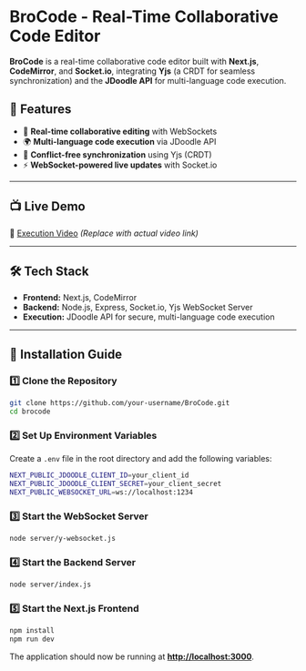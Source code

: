 # BroCode - Real-Time Collaborative Code Editor

**BroCode** is a real-time collaborative code editor built with **Next.js**, **CodeMirror**, and **Socket.io**, integrating **Yjs** (a CRDT for seamless synchronization) and the **JDoodle API** for multi-language code execution.

## 🚀 Features
- 📝 **Real-time collaborative editing** with WebSockets
- 🌍 **Multi-language code execution** via JDoodle API
- 🔄 **Conflict-free synchronization** using Yjs (CRDT)
- ⚡ **WebSocket-powered live updates** with Socket.io

---

## 📺 Live Demo
🔗 [Execution Video](#) *(Replace with actual video link)*

---

## 🛠 Tech Stack
- **Frontend:** Next.js, CodeMirror
- **Backend:** Node.js, Express, Socket.io, Yjs WebSocket Server
- **Execution:** JDoodle API for secure, multi-language code execution

---

## 🔧 Installation Guide

### 1️⃣ Clone the Repository
```sh
git clone https://github.com/your-username/BroCode.git
cd brocode
```
### 2️⃣ Set Up Environment Variables
Create a `.env` file in the root directory and add the following variables:
```sh
NEXT_PUBLIC_JDOODLE_CLIENT_ID=your_client_id
NEXT_PUBLIC_JDOODLE_CLIENT_SECRET=your_client_secret
NEXT_PUBLIC_WEBSOCKET_URL=ws://localhost:1234
```
### 3️⃣ Start the WebSocket Server
```sh
node server/y-websocket.js
```
### 4️⃣ Start the Backend Server
```sh
node server/index.js
```
### 5️⃣ Start the Next.js Frontend
```sh
npm install 
npm run dev
```
The application should now be running at **[http://localhost:3000](http://localhost:3000)**.

